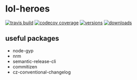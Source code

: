 # lol-heroes

[![travis build](https://img.shields.io/travis/bluewaitor/lol-heroes.svg?style=flat-square)](https://travis-ci.org/bluewaitor/lol-heroes)
[![codecov coverage](https://img.shields.io/codecov/c/github/bluewaitor/lol-heroes.svg?style=flat-square)](https://codecov.io/gh/bluewaitor/lol-heroes)
[![versions](https://img.shields.io/npm/v/lol-heroes.svg?style=flat-square)](http://npm.im/lol-heroes)
[![downloads](https://img.shields.io/npm/dm/lol-heroes.svg?style=flat-square)](https://www.npmjs.com/package/lol-heroes)

## useful packages

- node-gyp
- nrm
- semantic-release-cli
- commitizen
- cz-conventional-changelog